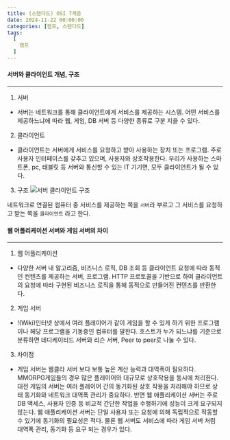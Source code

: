 ```yaml
---
title: (스탠다드) OSI 7계층
date: 2024-11-22 00:00:00
categories: [캠프, 스탠다드]
tags:
  [
    캠프
  ]
---
```


#### 서버와 클라이언트 개념, 구조
---
1. 서버
  - 서버는 네트워크를 통해 클라이언트에게 서비스를 제공하는 시스템. 어떤 서비스를 제공하느냐에 따라 웹, 게임, DB 서버 등 다양한 종류로 구분 지을 수 있다. 

2. 클라이언트
  - 클라이언트는 서버에게 서비스를 요청하고 받아 사용하는 장치 또는 프로그램. 주로 사용자 인터페이스를 갖추고 있으며, 사용자와 상호작용한다. 우리가 사용하는 스마트폰, pc, 태블릿 등 서버와 통신할 수 있는 IT 기기면, 모두 클라이언트가 될 수 있다.

3. 구조
  ![서버 클라이언트 구조](https://img1.daumcdn.net/thumb/R1280x0/?scode=mtistory2&fname=https%3A%2F%2Fblog.kakaocdn.net%2Fdn%2Few8sdP%2FbtrIsQtPmJ2%2FrFcKysTgcxz0MKOkOKciwk%2Fimg.png)

  네트워크로 연결된 컴퓨터 중 서비스를 제공하는 쪽을 `서버`라 부르고 그 서비스를 요청하고 받는 쪽을 `클라이언트` 라고 한다.

#### 웹 어플리케이션 서버와 게임 서버의 차이
---
1. 웹 어플리케이션
  - 다양한 서버 내 알고리즘, 비즈니스 로직, DB 조회 등 클라이언트 요청에 따라 동적인 컨텐츠를 제공하는 서버, 프로그램. HTTP 프로토콜을 기반으로 하여 클라이언트의 요청에 따라 구현된 비즈니스 로직을 통해 동적으로 만들어진 컨텐츠를 반환한다.

2. 게임 서버
  -  !(Wiki)인터넷 상에서 여러 플레이어가 같이 게임을 할 수 있게 하기 위한 프로그램이나 해당 프로그램을 기동중인 컴퓨터를 말한다. 호스트가 누가 되느냐를 기준으로 분류하면 데디케이티드 서버와 리슨 서버, Peer to peer로 나눌 수 있다.

3. 차이점  
  - 게임 서버는 웹클라 서버 보다 보통 높은 계산 능력과 대역폭이 필요하다. MMORPG게임들의 경우 많은 플레이어와 대규모로 상호작용을 동시에 처리한다. 대전 게임의 서버는 여러 플레이어 간의 동기화된 상호 작용을 처리해야 하므로 상태 동기화와 네트워크 대역폭 관리가 중요하다. 반면 웹 애플리케이션 서버는 주로 DB 액세스, 사용자 인증 등 비교적 간단한 작업을 수행하기에 성능이 크게 요구되지 않는다. 웹 애플리케이션 서버는 단일 사용자 또는 요청에 의해 독립적으로 작동할 수 있기에 동기화의 필요성은 적다. 물론 웹 서버도 서비스에 따라 게임 서버 처럼 대역폭 관리, 동기화 등 요구 되는 경우가 있다. 